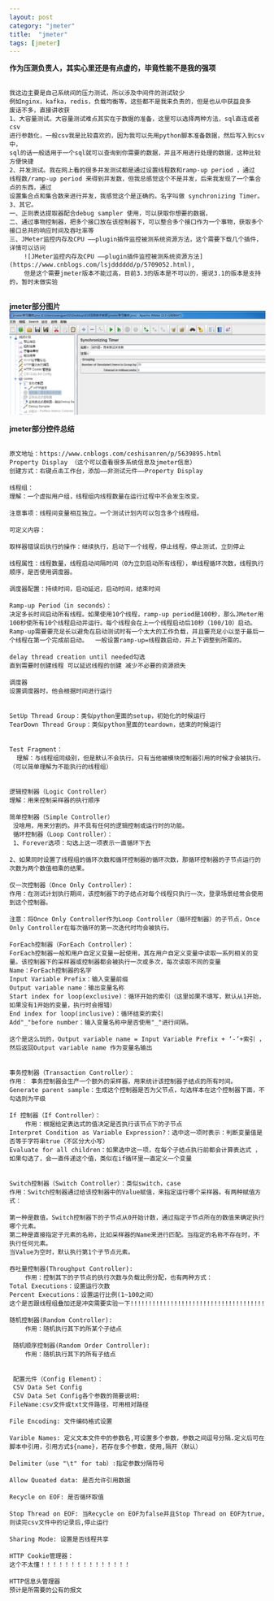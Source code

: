```yaml
---
layout: post
category: "jmeter"
title:  "jmeter"
tags: [jmeter]
---
```



**作为压测负责人，其实心里还是有点虚的，毕竟性能不是我的强项**
<pre><code>
我这边主要是自己系统间的压力测试，所以涉及中间件的测试较少
例如nginx，kafka，redis，负载均衡等，这些都不是我来负责的，但是也从中获益良多
废话不多，直接讲收获
1、大容量测试。大容量测试难点其实在于数据的准备，这里可以选择两种方法，sql直连或者csv
进行参数化，一般csv我是比较喜欢的，因为我可以先用python脚本准备数据，然后写入到csv中，
sql的话一般适用于一个sql就可以查询到你需要的数据，并且不用进行处理的数据，这种比较方便快捷
2、并发测试。我在网上看的很多并发测试都是通过设置线程数和ramp-up period ，通过 
线程数/ramp-up period 来得到并发数，但我总感觉这个不是并发，后来我发现了一个集合点的东西，通过
设置集合点和集合数来进行并发，我感觉这个是正确的。名字叫做 synchronizing Timer。
3、其它。
一、正则表达提取器配合debug sampler 使用，可以获取你想要的数据，
二、通过事物控制器，把多个接口放在该控制器下，可以整合多个接口作为一个事物，获取多个接口总共的响应时间及吞吐率等
三、JMeter监控内存及CPU ——plugin插件监控被测系统资源方法，这个需要下载几个插件，详情可以访问 
    ![JMeter监控内存及CPU ——plugin插件监控被测系统资源方法](https://www.cnblogs.com/lsjdddddd/p/5709052.html),   
    但是这个需要jmeter版本不能过高，目前3.3的版本是不可以的，据说3.1的版本是支持的，暂时未做实验

</code></pre>

**jmeter部分图片**
![img](/img/in-post/jmeter/jmeter.png)


**jmeter部分控件总结**
<pre><code>
原文地址：https://www.cnblogs.com/ceshisanren/p/5639895.html
Property Display （这个可以查看很多系统信息及jmeter信息）
创建方式：右键点击工作台，添加——非测试元件——Property Display

线程组：
理解：一个虚拟用户组，线程组内线程数量在运行过程中不会发生改变。

注意事项：线程间变量相互独立。一个测试计划内可以包含多个线程组。

可定义内容：

取样器错误后执行的操作：继续执行，启动下一个线程，停止线程，停止测试，立刻停止

线程属性：线程数量，线程启动间隔时间（0为立刻启动所有线程），单线程循环次数，线程执行顺序，是否使用调度器。

调度器配置：持续时间，启动延迟，启动时间，结束时间

Ramp-up Period（in seconds）：
决定多长时间启动所有线程。如果使用10个线程，ramp-up period是100秒，那么JMeter用100秒使所有10个线程启动并运行。每个线程会在上一个线程启动后10秒（100/10）启动。
Ramp-up需要要充足长以避免在启动测试时有一个太大的工作负载，并且要充足小以至于最后一个线程在第一个完成前启动。  一般设置ramp-up=线程数启动，并上下调整到所需的。

delay thread creation until needed勾选
直到需要时创建线程 可以延迟线程的创建 减少不必要的资源损失

调度器
设置调度器时，他会根据时间进行运行


SetUp Thread Group：类似python里面的setup，初始化的时候运行
TearDown Thread Group：类似python里面的teardown，结束的时候运行


Test Fragment：
  理解：与线程组同级别，但是默认不会执行。只有当他被模块控制器引用的时候才会被执行。（可以简单理解为不能执行的线程组）
  
  
逻辑控制器（Logic Controller）
理解：用来控制采样器的执行顺序

简单控制器（Simple Controller）
 没啥用，用来分割的。并不具有任何的逻辑控制或运行时的功能。 
 循环控制器（Loop Controller）：
 1、Forever选项：勾选上这一项表示一直循环下去

2、如果同时设置了线程组的循环次数和循环控制器的循环次数，那循环控制器的子节点运行的次数为两个数值相乘的结果。

仅一次控制器（Once Only Controller）：
作用：在测试计划执行期间，该控制器下的子结点对每个线程只执行一次，登录场景经常会使用到这个控制器。

注意：将Once Only Controller作为Loop Controller（循环控制器）的子节点，Once Only Controller在每次循环的第一次迭代时均会被执行。 

ForEach控制器（ForEach Controller）：
ForEach控制器一般和用户自定义变量一起使用，其在用户自定义变量中读取一系列相关的变量。该控制器下的采样器或控制器都会被执行一次或多次，每次读取不同的变量
Name：ForEach控制器的名字
Input Variable Prefix：输入变量前缀  
Output variable name：输出变量名称  
Start index for loop(exclusive)：循环开始的索引（这里如果不填写，默认从1开始，如果没有1开始的变量，执行时会报错）
End index for loop(inclusive)：循环结束的索引
Add"_"before number：输入变量名称中是否使用"_"进行间隔。

这个是这么玩的，Output variable name = Input Variable Prefix + ‘-’+索引 ，然后返回Output variable name 作为变量名输出


事务控制器（Transaction Controller）：
作用： 事务控制器会生产一个额外的采样器，用来统计该控制器子结点的所有时间。
Generate parent sample：生成这个控制器是否为父节点，勾选样本在这个控制器下面，不勾选则为平级

If 控制器（If Controller）：
 　　作用：根据给定表达式的值决定是否执行该节点下的子节点
Interpret Condition as Variable Expression?：选中这一项时表示：判断变量值是否等于字符串true（不区分大小写）
Evaluate for all children：如果选中这一项，在每个子结点执行前都会计算表达式 ，如果勾选了，会一直传递这个值，类似在if循环里一直定义一个变量


Switch控制器（Switch Controller）：类似switch，case
作用：Switch控制器通过给该控制器中的Value赋值，来指定运行哪个采样器。有两种赋值方式：

第一种是数值，Switch控制器下的子节点从0开始计数，通过指定子节点所在的数值来确定执行哪个元素。
第二种是直接指定子元素的名称，比如采样器的Name来进行匹配。当指定的名称不存在时，不执行任何元素。
当Value为空时，默认执行第1个子节点元素。 

吞吐量控制器(Throughput Controller):
 　　作用：控制其下的子节点的执行次数与负载比例分配，也有两种方式：
Total Executions：设置运行次数
Percent Executions：设置运行比例(1~100之间）
这个是否跟线程组叠加还是冲突需要实验一下!!!!!!!!!!!!!!!!!!!!!!!!!!!!!!!!!!!!!

随机控制器(Random Controller):
 　　作用：随机执行其下的所某个子结点

 随机顺序控制器(Random Order Controller):
 　　作用：随机执行其下的所有子结点
 
 
 配置元件（Config Element）：
 CSV Data Set Config
 CSV Data Set Config各个参数的简要说明:
FileName:csv文件或txt文件路径，可用相对路径

File Encoding: 文件编码格式设置

Varible Names: 定义文本文件中的参数名,可设置多个参数，参数之间逗号分隔.定义后可在脚本中引用，引用方式${name}，若存在多个参数，使用,隔开（默认）

Delimiter（use "\t" for tab）:指定参数分隔符号

Allow Quoated data: 是否允许引用数据

Recycle on EOF: 是否循环取值

Stop Thread on EOF: 当Recycle on EOF为false并且Stop Thread on EOF为true,则读完csv文件中的记录后,停止运行

Sharing Mode: 设置是否线程共享

HTTP Cookie管理器：
这个不太懂！！！！！！！！！！！！！！！

HTTP信息头管理器
预计是所需要的公有的报文

</code></pre>